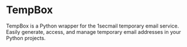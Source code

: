 # TempBox
 TempBox is a Python wrapper for the 1secmail temporary email service. Easily generate, access, and manage temporary email addresses in your Python projects.
